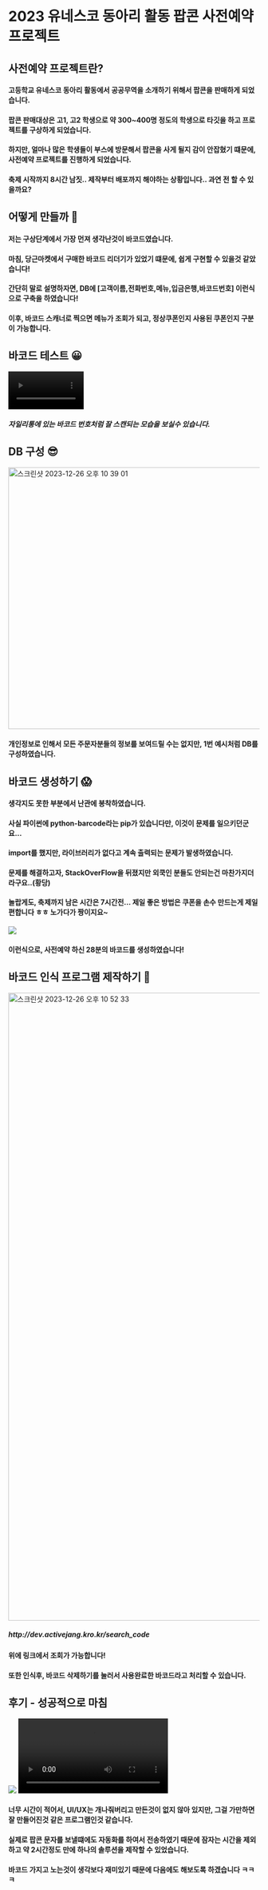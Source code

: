# 2023 유네스코 동아리 활동 팝콘 사전예약 프로젝트

<div><h2>사전예약 프로젝트란?</h2>
    <h4>고등학교 유네스코 동아리 활동에서 공공무역을 소개하기 위해서 팝콘을 판매하게 되었습니다.</h4>
    <h4>팝콘 판매대상은 고1, 고2 학생으로 약 300~400명 정도의 학생으로 타깃을 하고 프로젝트를 구상하게 되었습니다.</h4>
    <h4>하지만, 얼마나 많은 학생들이 부스에 방문해서 팝콘을 사게 될지 감이 안잡혔기 떄문에, 사전예약 프로젝트를 진행하게 되었습니다.</h4>
    <h4>축제 시작까지 8시간 남짓.. 제작부터 배포까지 해야하는 상황입니다.. 과연 전 할 수 있을까요? </h4>
</div>

<div><h2>어떻게 만들까 🤔</h2>
    <h4>저는 구상단계에서 가장 먼져 생각난것이 바코드였습니다.</h4>
    <h4>마침, 당근마켓에서 구매한 바코드 리더기가 있었기 떄문에, 쉽게 구현할 수 있을것 같았습니다!</h4>
    <h4>간단히 말로 설명하자면, DB에 [고객이름,전화번호,메뉴,입금은행,바코드번호] 이런식으로 구축을 하였습니다!</h4>
    <h4>이후, 바코드 스캐너로 찍으면 메뉴가 조회가 되고, 정상쿠폰인지 사용된 쿠폰인지 구분이 가능합니다.</h4>
</div>

<div><h2>바코드 테스트 😀</h2>
  <video width=30% src=https://github.com/jangwonjun/sdb_message/assets/41234293/1c7f516b-0cfc-4bf1-ad31-aebc5f78c766></video>
  <h5>자일리통에 있는 바코드 번호처럼 잘 스캔되는 모습을 보실수 있습니다.</h5>
</div>

<div><h2>DB 구성 😎</h2>
  <img width="524" alt="스크린샷 2023-12-26 오후 10 39 01" src="https://github.com/jangwonjun/sdb_message/assets/41234293/9dd06965-3c55-4944-b694-7fe5decc8263">
  <h4>개인정보로 인해서 모든 주문자분들의 정보를 보여드릴 수는 없지만, 1번 예시처럼 DB를 구성하였습니다.</h4>
</div>

<div><h2>바코드 생성하기 😱</h2>
  <h4>생각지도 못한 부분에서 난관에 봉착하였습니다.</h4>
  <h4>사실 파이썬에 python-barcode라는 pip가 있습니다만, 이것이 문제를 일으키던군요...</h4>
  <h4>import를 했지만, 라이브러리가 없다고 계속 출력되는 문제가 발생하였습니다.</h4>
  <h4>문제를 해결하고자, StackOverFlow을 뒤졌지만 외쿡인 분들도 안되는건 마찬가지더라구요..(황당)</h4>
  <h4>놀랍게도, 축제까지 남은 시간은 7시간전... 제일 좋은 방법은 쿠폰을 손수 만드는게 제일 편합니다 ㅎㅎ 노가다가 짱이지요~ </h4>
  <img src="https://github.com/jangwonjun/sdb_message/assets/41234293/4f8cdb10-5e7d-4c2f-a38a-6d32033347d4">
  <h4>이런식으로, 사전예약 하신 28분의 바코드를 생성하였습니다!</h4>
</div>

<div><h2>바코드 인식 프로그램 제작하기 🫡</h2>
  <img width="1257" alt="스크린샷 2023-12-26 오후 10 52 33" src="https://github.com/jangwonjun/sdb_message/assets/41234293/140d68e4-e052-4e18-805e-f0df558731cf">                             <h5>http://dev.activejang.kro.kr/search_code</h5>
  <h4>위에 링크에서 조회가 가능합니다!</h4>
  <h4>또한 인식후, 바코드 삭제하기를 눌러서 사용완료한 바코드라고 처리할 수 있습니다.</h4>
</div>

<div><h2>후기 - 성공적으로 마침</h2>
  <img src='https://github.com/jangwonjun/sdb_message/assets/41234293/2900b370-2a34-4b87-9aac-35fbc08922c5'>
  <video width=300px src=https://github.com/jangwonjun/sdb_message/assets/41234293/67a30f21-ee7a-4089-8bce-5e69afc95108></video>
  <h4>너무 시간이 적어서, UI/UX는 개나줘버리고 만든것이 없지 않아 있지만, 그걸 가만하면 잘 만들어진것 같은 프로그램인것 같습니다.</h4>
  <h4>실제로 팝콘 문자를 보낼떄에도 자동화를 하여서 전송하였기 때문에 잠자는 시간을 제외하고 약 2시간정도 만에 하나의 솔루션을 제작할 수 있었습니다.</h4>
  <h4>바코드 가지고 노는것이 생각보다 재미있기 때문에 다음에도 해보도록 하겠습니다 ㅋㅋㅋ</h4>
</div>

